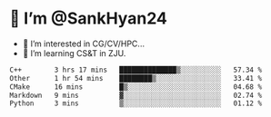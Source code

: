 # 👋 I’m @SankHyan24

- 👀 I’m interested in CG/CV/HPC...
- 🌱 I’m learning CS&T in ZJU.

<!---
SankHyan24/SankHyan24 is a ✨ special ✨ repository because its `README.md` (this file) appears on your GitHub profile.
You can click the Preview link to take a look at your changes.
--->
<!--START_SECTION:waka-->

```txt
C++        3 hrs 17 mins   ██████████████▒░░░░░░░░░░   57.34 %
Other      1 hr 54 mins    ████████▒░░░░░░░░░░░░░░░░   33.41 %
CMake      16 mins         █▒░░░░░░░░░░░░░░░░░░░░░░░   04.68 %
Markdown   9 mins          ▓░░░░░░░░░░░░░░░░░░░░░░░░   02.74 %
Python     3 mins          ▒░░░░░░░░░░░░░░░░░░░░░░░░   01.12 %
```

<!--END_SECTION:waka-->
